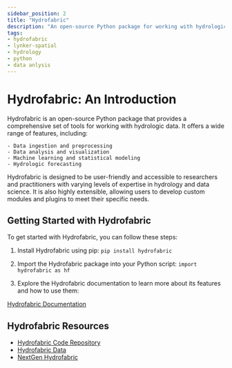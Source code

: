 ```yaml
---
sidebar_position: 2
title: "Hydrofabric"
description: "An open-source Python package for working with hydrologic data"
tags: 
- hydrofabric
- lynker-spatial
- hydrology
- python
- data anlysis
---
```


# Hydrofabric: An Introduction

Hydrofabric is an open-source Python package that provides a comprehensive set of tools for working with hydrologic data. It offers a wide range of features, including:

    - Data ingestion and preprocessing
    - Data analysis and visualization
    - Machine learning and statistical modeling
    - Hydrologic forecasting

Hydrofabric is designed to be user-friendly and accessible to researchers and practitioners with varying levels of expertise in hydrology and data science. It is also highly extensible, allowing users to develop custom modules and plugins to meet their specific needs.

## Getting Started with Hydrofabric

To get started with Hydrofabric, you can follow these steps:

1. Install Hydrofabric using pip:
``pip install hydrofabric``

2. Import the Hydrofabric package into your Python script:
``import hydrofabric as hf``
3. Explore the Hydrofabric documentation to learn more about its features and how to use them:

[Hydrofabric Documentation](https://noaa-owp.github.io/hydrofabric/)
## Hydrofabric Resources
- [Hydrofabric Code Repository](https://github.com/NOAA-OWP/hydrofabric)
- [Hydrofabric Data](https://www.lynker-spatial.com/)
- [NextGen Hydrofabric](https://mikejohnson51.github.io/hyAggregate/)


